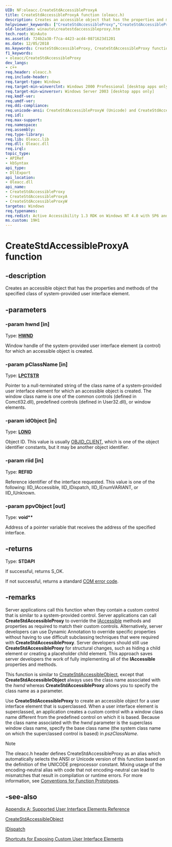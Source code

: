 ```yaml
---
UID: NF:oleacc.CreateStdAccessibleProxyA
title: CreateStdAccessibleProxyA function (oleacc.h)
description: Creates an accessible object that has the properties and methods of the specified class of system-provided user interface element.
helpviewer_keywords: ["CreateStdAccessibleProxy","CreateStdAccessibleProxy function [Windows Accessibility]","CreateStdAccessibleProxyA","CreateStdAccessibleProxyW","_msaa_CreateStdAccessibleProxy","msaa.createstdaccessibleproxy","oleacc/CreateStdAccessibleProxy","oleacc/CreateStdAccessibleProxyA","oleacc/CreateStdAccessibleProxyW","winauto.createstdaccessibleproxy"]
old-location: winauto\createstdaccessibleproxy.htm
tech.root: WinAuto
ms.assetid: 724b2a38-f7ca-4423-acd4-0871623d1201
ms.date: 12/05/2018
ms.keywords: CreateStdAccessibleProxy, CreateStdAccessibleProxy function [Windows Accessibility], CreateStdAccessibleProxyA, CreateStdAccessibleProxyW, _msaa_CreateStdAccessibleProxy, msaa.createstdaccessibleproxy, oleacc/CreateStdAccessibleProxy, oleacc/CreateStdAccessibleProxyA, oleacc/CreateStdAccessibleProxyW, winauto.createstdaccessibleproxy
f1_keywords:
- oleacc/CreateStdAccessibleProxy
dev_langs:
- c++
req.header: oleacc.h
req.include-header: 
req.target-type: Windows
req.target-min-winverclnt: Windows 2000 Professional [desktop apps only]
req.target-min-winversvr: Windows Server 2003 [desktop apps only]
req.kmdf-ver: 
req.umdf-ver: 
req.ddi-compliance: 
req.unicode-ansi: CreateStdAccessibleProxyW (Unicode) and CreateStdAccessibleProxyA (ANSI)
req.idl: 
req.max-support: 
req.namespace: 
req.assembly: 
req.type-library: 
req.lib: Oleacc.lib
req.dll: Oleacc.dll
req.irql: 
topic_type:
- APIRef
- kbSyntax
api_type:
- DllExport
api_location:
- Oleacc.dll
api_name:
- CreateStdAccessibleProxy
- CreateStdAccessibleProxyA
- CreateStdAccessibleProxyW
targetos: Windows
req.typenames: 
req.redist: Active Accessibility 1.3 RDK on Windows NT 4.0 with SP6 and later and Windows 95
ms.custom: 19H1
---
```


# CreateStdAccessibleProxyA function


## -description


Creates an accessible object that has the properties and methods of the specified class of system-provided user interface element.


## -parameters




### -param hwnd [in]

Type: <b><a href="https://docs.microsoft.com/windows/desktop/WinProg/windows-data-types">HWND</a></b>

Window handle of the system-provided user interface element (a control) for which an accessible object is created.


### -param pClassName [in]

Type: <b><a href="https://docs.microsoft.com/windows/desktop/WinProg/windows-data-types">LPCTSTR</a></b>

Pointer to a null-terminated string of the class name of a system-provided user interface element for which an accessible object is created. The window class name is one of the common controls (defined in Comctl32.dll), predefined controls (defined in User32.dll), or window elements.


### -param idObject [in]

Type: <b><a href="https://docs.microsoft.com/windows/desktop/WinProg/windows-data-types">LONG</a></b>

Object ID. This value is usually <a href="https://docs.microsoft.com/windows/desktop/WinAuto/object-identifiers">OBJID_CLIENT</a>, which is one of the object identifier constants, but it may be another object identifier.


### -param riid [in]

Type: <b>REFIID</b>

Reference identifier of the interface requested. This value is one of the following: IID_IAccessible, IID_IDispatch, IID_IEnumVARIANT, or IID_IUnknown.


### -param ppvObject [out]

Type: <b>void**</b>

Address of a pointer variable that receives the address of the specified interface.


## -returns



Type: <b>STDAPI</b>

If successful, returns S_OK.

If not successful, returns a standard <a href="https://docs.microsoft.com/windows/desktop/WinAuto/return-values">COM error code</a>.




## -remarks



Server applications call this function when they contain a custom control that is similar to a system-provided control. Server applications can call <b>CreateStdAccessibleProxy</b> to override the <a href="https://docs.microsoft.com/windows/desktop/api/oleacc/nn-oleacc-iaccessible">IAccessible</a> methods and properties as required to match their custom controls. Alternatively, server developers can use Dynamic Annotation to override specific properties without having to use difficult subclassing techniques that were required with <b>CreateStdAccessibleProxy</b>. Server developers should still use <b>CreateStdAccessibleProxy</b> for structural changes, such as hiding a child element or creating a placeholder child element. This approach saves server developers the work of fully implementing all of the <b>IAccessible</b> properties and methods.

This function is similar to <a href="https://docs.microsoft.com/windows/desktop/api/oleacc/nf-oleacc-createstdaccessibleobject">CreateStdAccessibleObject</a>, except that <b>CreateStdAccessibleObject</b> always uses the class name associated with the <i>hwnd</i> whereas <b>CreateStdAccessibleProxy</b> allows you to specify the class name as a parameter.

Use <b>CreateStdAccessibleProxy</b> to create an accessible object for a user interface element that is superclassed. When a user interface element is superclassed, an application creates a custom control with a window class name different from the predefined control on which it is based. Because the class name associated with the <i>hwnd</i> parameter is the superclass window class name, specify the base class name (the system class name on which the superclassed control is based) in <i>pszClassName</i>.





> [!NOTE]
> The oleacc.h header defines CreateStdAccessibleProxy as an alias which automatically selects the ANSI or Unicode version of this function based on the definition of the UNICODE preprocessor constant. Mixing usage of the encoding-neutral alias with code that not encoding-neutral can lead to mismatches that result in compilation or runtime errors. For more information, see [Conventions for Function Prototypes](/windows/win32/intl/conventions-for-function-prototypes).

## -see-also




<a href="https://docs.microsoft.com/windows/desktop/WinAuto/appendix-a--supported-user-interface-elements-reference">Appendix A: Supported User Interface Elements Reference</a>



<a href="https://docs.microsoft.com/windows/desktop/api/oleacc/nf-oleacc-createstdaccessibleobject">CreateStdAccessibleObject</a>



<a href="https://docs.microsoft.com/windows/desktop/WinAuto/idispatch-interface">IDispatch</a>



<a href="https://docs.microsoft.com/windows/desktop/WinAuto/shortcuts-for-exposing-custom-user-interface-elements">Shortcuts for Exposing Custom User Interface Elements</a>
 

 

